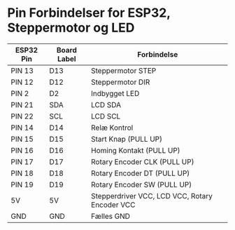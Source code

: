 # Pin Forbindelser for ESP32, Steppermotor og LED

| ESP32 Pin | Board Label | Forbindelse        |
|-----------|-------------|---------------------|
| PIN 13    | D13         | Steppermotor STEP   |
| PIN 12    | D12         | Steppermotor DIR    |
| PIN 2     | D2          | Indbygget LED       |
| PIN 21    | SDA         | LCD SDA             |
| PIN 22    | SCL         | LCD SCL             |
| PIN 14    | D14         | Relæ Kontrol        |
| PIN 15    | D15         | Start Knap (PULL UP)|
| PIN 16    | D16         | Homing Kontakt (PULL UP)|
| PIN 17    | D17         | Rotary Encoder CLK (PULL UP)|
| PIN 18    | D18         | Rotary Encoder DT (PULL UP)|
| PIN 19    | D19         | Rotary Encoder SW (PULL UP)|
| 5V        | 5V          | Stepperdriver VCC, LCD VCC, Rotary Encoder VCC |
| GND       | GND         | Fælles GND          |
